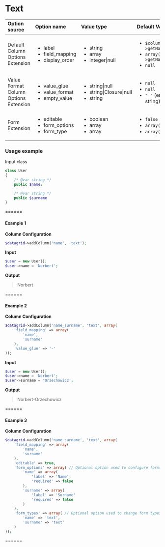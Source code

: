 # Text

<table>
    <head>
        <tr>
            <td><b>Option source</b></td>
            <td><b>Option name</b></td>
            <td><b>Value type</b></td>
            <td><b>Default Value</b></td>
        </tr>
    </head>
    <tbody>
        <tr>
            <td>Default Column Options Extension</td>
            <td>
                <ul>
                    <li>label</li>
                    <li>field_mapping</li>
                    <li>display_order</li>
                </ul>
            </td>
            <td>
                <ul>
                    <li>string</li>
                    <li>array</li>
                    <li>integer|null</li>
                </td>
            </td>
            <td>
                <ul>
                    <li><code>$column->getName()</code></li>
                    <li><code>array($column->getName())</code></li>
                    <li><code>null</code></li>
                </ul>
            </td>
        </tr>
        <tr>
            <td>Value Format Column Options Extension</td>
            <td>
                <ul>
                    <li>value_glue</li>
                    <li>value_format</li>
                    <li>empty_value</li>
                </ul>
            </td>
            <td>
                <ul>
                    <li>string|null</li>
                    <li>string|Closure|null</li>
                    <li>string</li>
                </td>
            </td>
            <td>
                <ul>
                    <li><code>null</code></li>
                    <li><code>null</code></li>
                    <li><code>" "</code> (empty string)</li>
                </ul>
            </td>
        </tr>
        <tr>
            <td>Form Extension</td>
            <td>
                <ul>
                    <li>editable</li>
                    <li>form_options</li>
                    <li>form_type</li>
                </ul>
            </td>
            <td>
                <ul>
                    <li>boolean</li>
                    <li>array</li>
                    <li>array</li>
                </td>
            </td>
            <td>
                <ul>
                    <li><code>false</code></li>
                    <li><code>array()</code></li>
                    <li><code>array()</code></li>
                </ul>
            </td>
        </tr>
    </tbody>
</table>

### Usage example

Input class

```php
class User
{
    /* @var string */
    public $name;

    /* @var string */
    public $surname
}
```

======
#### Example 1

**Column Configuration**
```php
$datagrid->addColumn('name', 'text');
```

**Input**
```php
$user = new User();
$user->name = 'Norbert';
```

**Output**
> Norbert

======
#### Example 2

**Column Configuration**
```php
$datagrid->addColumn('name_surname', 'text', array(
    'field_mapping' => array(
        'name',
        'surname'
    ),
    'value_glue' => '-'
));
```

**Input**
```php
$user = new User();
$user->name = 'Norbert';
$user->surname = 'Orzechowicz';
```

**Output**
> Norbert-Orzechowicz

======
#### Example 3

**Column Configuration**
```php
$datagrid->addColumn('name_surname', 'text', array(
    'field_mapping' => array(
        'name',
        'surname'
    ),
    'editable' => true,
    'form_options' => array( // Optional option used to configure forms used to edit fields
        'name' => array(
            'label' => 'Name',
            'required' => false
        ),
        'surname' => array(
            'label' => 'Surname'
            'required' => false
        )
    ),
    'form_types' => array( // Optional option used to change form types used to edit fields
        'name' => 'text',
        'surname' => 'text'
    )
));
```

======
